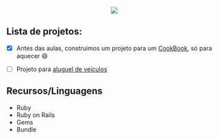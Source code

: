 <p align="center">
<img src="https://user-images.githubusercontent.com/46378210/78724750-7cde6080-7904-11ea-83b7-b373e0a3e965.png" />
</p>

## Lista de projetos: 

- [x] Antes das aulas, construimos um projeto para um [CookBook](https://github.com/Diana-ops/treinaDev_turma3/tree/master/code-saga-cookbook), só para aquecer :smile:

- [ ] Projeto para [aluguel de veículos](https://github.com/Diana-ops/treinaDev_turma3/tree/master/rentai-cars) 

## Recursos/Linguagens

- Ruby
- Ruby on Rails
- Gems
- Bundle
